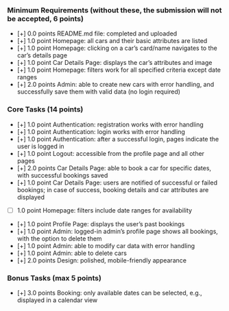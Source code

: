 ### Minimum Requirements (without these, the submission will not be accepted, 6 points) 
- [+] 0.0 points README.md file: completed and uploaded 
- [+] 1.0 point Homepage: all cars and their basic attributes are listed 
- [+] 1.0 point Homepage: clicking on a car’s card/name navigates to the car’s details page 
- [+] 1.0 point Car Details Page: displays the car’s attributes and image 
- [+] 1.0 point Homepage: filters work for all specified criteria except date ranges 
- [+] 2.0 points Admin: able to create new cars with error handling, and successfully save them with valid data (no login required) 

### Core Tasks (14 points) 
- [+] 1.0 point Authentication: registration works with error handling 
- [+] 1.0 point Authentication: login works with error handling 
- [+] 1.0 point Authentication: after a successful login, pages indicate the user is logged in 
- [+] 1.0 point Logout: accessible from the profile page and all other pages 
- [+] 2.0 points Car Details Page: able to book a car for specific dates, with successful bookings saved 
- [+] 1.0 point Car Details Page: users are notified of successful or failed bookings; in case of success, booking details and car attributes are displayed 
- [ ] 1.0 point Homepage: filters include date ranges for availability 
- [+] 1.0 point Profile Page: displays the user’s past bookings 
- [+] 1.0 point Admin: logged-in admin’s profile page shows all bookings, with the option to delete them 
- [+] 1.0 point Admin: able to modify car data with error handling 
- [+] 1.0 point Admin: able to delete cars 
- [+] 2.0 points Design: polished, mobile-friendly appearance 

### Bonus Tasks (max 5 points) 
- [+] 3.0 points Booking: only available dates can be selected, e.g., displayed in a calendar view 
